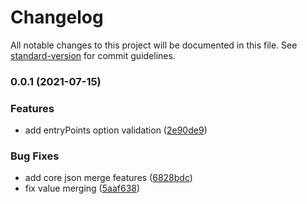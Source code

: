 # Changelog

All notable changes to this project will be documented in this file. See [standard-version](https://github.com/conventional-changelog/standard-version) for commit guidelines.

### 0.0.1 (2021-07-15)


### Features

* add entryPoints option validation ([2e90de9](https://github.com/karolis-sh/esbuild-plugin-json-merge/commit/2e90de970360ff3bec5818d6327a061b3da91aba))


### Bug Fixes

* add core json merge features ([6828bdc](https://github.com/karolis-sh/esbuild-plugin-json-merge/commit/6828bdc1a9c9d87c68e6cfa8da449f7d3c51c856))
* fix value merging ([5aaf638](https://github.com/karolis-sh/esbuild-plugin-json-merge/commit/5aaf6389fe70db262a05efcb9a74cf5d231b4d74))
